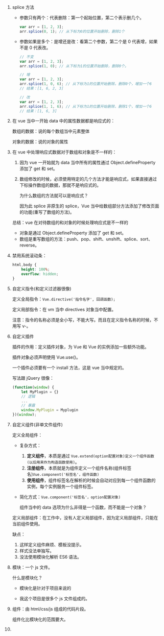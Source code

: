 1. splice 方法
   - 参数只有两个：代表删除：第一个起始位置，第二个表示删几个。
   
     ```js
     var arr = [1, 2, 3];
     arr.splice(0, 1); // 从下标为0的位置开始删除，删除1个
     ```
   
     
   
   - 参数如果是多个：是增还是改：看第二个参数，第二个是 0 代表增，如果不是 0 代表改。
   
     ```js
     // 不变
     var arr = [1, 2, 3];
     arr.splice(1, 0); // 从下标为1的位置开始删除，删除0个。
     ```
   
     ```js
     // 增
     var arr = [1, 2, 3];
     arr.splice(1, 0, 6); // 从下标为1的位置开始删除，删除0个，增加一个6
     // 结果：[1, 6, 2, 3]
     ```
   
     ```js
     // 改
     var arr = [1, 2, 3];
     arr.splice(1, 1, 6); // 从下标为1的位置开始删除，删除1个，增加一个6
     // 结果：[1, 6, 3]
     ```
   
     
   
2. 在 vue 当中一开始 data 中的属性数据都是响应式的：

   数组的数据：说的每个数组当中元素整体

   对象的数据：说的对象的属性

3. 在 vue 中处理响应式数据对于数组和对象是不一样的：

   1. 因为 vue 一开始就为 data 当中所有的属性通过 Object.defineProperty 添加了 get 和 set。

   2. 数组修改的时候，必须使用特定的几个方法才能是响应式，如果直接通过下标操作数组的数据，那就不是响应式的。

      为什么数组的方法就可以是响应式？

      因为此 splice 非原生的 splice，Vue 当中给数组部分方法添加了修改页面的功能(重写了数组的方法)。

   总结：vue 在对待数组的和对象的时候处理响应式是不一样的

   - 对象是通过 Object.defineProperty 添加了 get 和 set。
   - 数组是重写数组的方法：push、pop、shift、unshift、splice、sort、reverse。

4. 禁用系统滚动条：

   ```css
   html,body {
       height: 100%;
       overflow: hidden;
   }
   ```

   

5. 自定义指令(和定义过滤器很像)

   定义全局指令：`Vue.directive('指令名字', 回调函数);`

   定义局部指令：在 vm 当中 directives 对象当中配置。

   注意：指令的名称必须是全小写，不能大写。而且在定义指令名称的时候，不用写 v-。

6. 自定义插件

   插件的作用：定义插件对象，为 Vue 和 Vue 的实例添加一些额外功能。

   插件对象必须声明使用 Vue.use()。

   一个插件必须要有一个 install 方法，这是 vue 当中规定的。

   写法跟 jQuery 很像：

   ```js
   (function(window) {
       let MyPlugin = {}
       // 逻辑
       ...
       // 暴露
       window.MyPlugin = Myplugin
   })(window);
   ```

   

7. 自定义组件(非单文件组件)

   定义全局组件：

   - 复杂方式：

     1. **定义组件**，本质是通过 `Vue.extend(option配置对象)定义一个组件函数(以后用来作为构造函数使用)`。
     2. **注册组件**，本质就是为组件定义一个组件名称(组件标签名)`Vue.component('标签名'，组件函数)`
     3. **使用组件**，组件标签名在解析的时候会自动对应到每一个组件函数的实例，每个实例服务一个组件标签。

   - 简化方式：`Vue.component('标签名'，option配置对象)`

     组件当中的 data 选项为什么非得是一个函数，而不能是一个对象？

   定义局部组件：在工作中，没有人定义局部组件，因为定义局部组件，只能在当前组件使用。

   缺点：

   1. 这样定义组件麻烦、模板没提示。
   2. 样式没法单独写。
   3. 没法使用模块化解析 ES6 语法。

8. 模块：一个 js 文件。

   什么是模块化？

   - 模块化是针对于项目来说的

   - 我这个项目是很多个 js 文件组成的。

9. 组件：由 html/css/js 组成的代码片段。

   组件化比模块化的范围要大。

10. 































































































































































